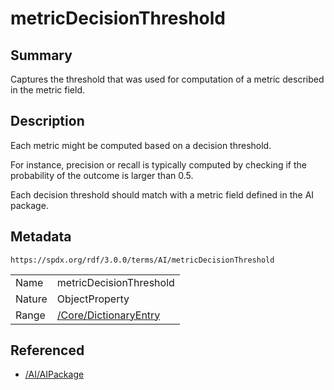 <!-- Automatically generated by spec-parser v2.1.0 on 2024-06-17T15:44:58.460830+00:00 -->
<!-- SPDX-License-Identifier: Community-Spec-1.0 -->

# metricDecisionThreshold

## Summary

Captures the threshold that was used for computation of a metric described in
the metric field.


## Description

Each metric might be computed based on a decision threshold.

For instance, precision or recall is typically computed by checking if the
probability of the outcome is larger than 0.5.

Each decision threshold should match with a metric field defined in the AI
package.


## Metadata

`https://spdx.org/rdf/3.0.0/terms/AI/metricDecisionThreshold`


| | |
|---|---|
| Name | metricDecisionThreshold |
| Nature | ObjectProperty |
| Range | [/Core/DictionaryEntry](../../Core/Classes/DictionaryEntry.md) |




## Referenced

- [/AI/AIPackage](../../AI/Classes/AIPackage.md)

